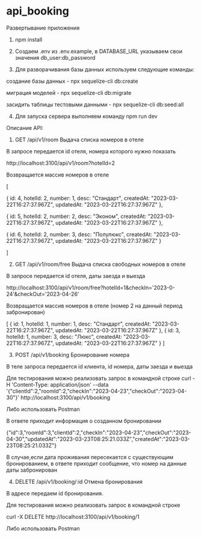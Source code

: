 # api_booking

Развертывание приложения

1. npm install

2. Создаем .env из .env.example, в DATABASE_URL указываем свои значения db_user:db_password

3. Для разворачивания базы данных используем следующие команды:

создание базы данных - npx sequelize-cli db:create

миграция моделей - npx sequelize-cli db:migrate

засидить таблицы тестовыми данными - npx sequelize-cli db:seed:all

4. Для запуска сервера выполняем команду npm run dev

Описание API:

1. GET /api/v1/room Выдача списка номеров в отеле

В запросе передается id отеля, номера которого нужно показать

http://localhost:3100/api/v1/room?hotelId=2

Возвращается массив номеров в отеле

[

{
id: 4,
hotelId: 2,
number: 1,
desc: "Стандарт",
createdAt: "2023-03-22T16:27:37.967Z",
updatedAt: "2023-03-22T16:27:37.967Z"
},

{
id: 5,
hotelId: 2,
number: 2,
desc: "Эконом",
createdAt: "2023-03-22T16:27:37.967Z",
updatedAt: "2023-03-22T16:27:37.967Z"
},

{
id: 6,
hotelId: 2,
number: 3,
desc: "Полулюкс",
createdAt: "2023-03-22T16:27:37.967Z",
updatedAt: "2023-03-22T16:27:37.967Z"
}

]

2. GET /api/v1/room/free Выдача списка свободных номеров в отеле

В запросе передается id отеля, даты заезда и выезда

http://localhost:3100/api/v1/room/free?hotelId=1&checkIn='2023-0-24'&checkOut='2023-04-26'

Возвращается массив номеров в отеле (номер 2 на данный период забронирован)

[
{
id: 1,
hotelId: 1,
number: 1,
desc: "Стандарт",
createdAt: "2023-03-22T16:27:37.967Z",
updatedAt: "2023-03-22T16:27:37.967Z"
},
{
id: 3,
hotelId: 1,
number: 3,
desc: "Люкс",
createdAt: "2023-03-22T16:27:37.967Z",
updatedAt: "2023-03-22T16:27:37.967Z"
}
]

3. POST /api/v1/booking Бронирование номера

В теле запроса передается id клиента, id номера, даты заезда и выезда

Для тестирования можно реализовать запрос в командной строке
curl  -H 'Content-Type: application/json' --data '{"clientId":2,"roomId":2,"checkIn":"2023-04-23","checkOut":"2023-04-30"}' http://localhost:3100/api/v1/booking

Либо использовать Postman

В ответе приходит информация о созданном бронировании

{"id":3,"roomId":3,"clientId":2,"checkIn":"2023-04-23","checkOut":"2023-04-30","updatedAt":"2023-03-23T08:25:21.033Z","createdAt":"2023-03-23T08:25:21.033Z"}

В случае,если дата проживания пересекается с существующим бронированием, в ответе приходит сообщение, что номер на данные даты забронирован

4. DELETE /api/v1/booking/:id Отмена бронирования

В адресе передаем id бронирования. 

Для тестирования можно реализовать запрос в командной строке

curl -X DELETE http://localhost:3100/api/v1/booking/1

Либо использовать Postman
